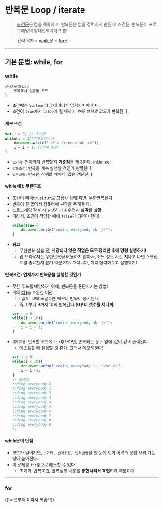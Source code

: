 # 반복문 Loop / iterate

> [조건문](https://github.com/ShinAhYoung21/TIL/blob/main/JS/js_4_cond.md)은 컴을 똑똑하게, 반복문은 컴을 강력하게 만든다!
    조건문, 반복문이 프로그래밍의 양대산맥이라고 함!

> **간략 목차**
    > [while문](#while)
    > [for문](#for)
----

## 기본 문법: while, for

### while

```javascript
while(조건){
    반복해서 실행할 코드
}
```
* 조건에는 `boolean`타입 데이터가 입력되어야 한다.
* 조건이 `true`에서 `false`가 될 때까지 *반복 실행할 코드*가 반복된다.

#### 세부 구성

```javascript
var i = 0; // 초기화
while(i < 3/*반복조건*/){
    document.write("hello friends <br />");
    i = i + 1; //반복 실행
}
```
* `초기화`: 언제까지 반복할지 **기준점**을 제공한다. initialize.
* `반복조건`: 반복을 계속 실행할 것인가 판별한다.
* `반복실행`: 반복을 실행할 때마다 i값을 갱신한다.

#### while 예1: 무한루프

* 조건이 빼박`true`(true로 고정된 상태)이면, 무한반복된다.
* 반복이 끝 없어서 컴퓨터에 부담을 주게 된다.
* 프로그래밍 작성 시 발생하기 쉬우면서 **심각한 상황**
* 따라서, 조건이 적당한 때에 `false`가 되어야 한다!
    ```javascript
    while(true){
        document.write("coding everybody <br />");
    }
    ```
* **참고**
    * 무한반복 실습 전, **저장되지 않은 작업은 모두 정리한 후에 명령 실행하기!**
    * 웹 브라우저는 무한반복을 허용하지 않아서, 어느 정도 시간 지나고 나면 스크립트를 종료할지 묻기 때문이다. 그러니까, 미리 정리해두고 실행하기!

#### 반복조건: 언제까지 반복문을 실행할 것인가

* 무한 루프를 예방하기 위해, 반복문을 중단시키는 방법!
* 위의 [예1](#while-예1:-무한루프)을 보완한 버전
    * i 값이 10에 도달하는 때부터 반복이 중지된다.
    * 즉, 0부터 9까지 10회 반복된다 (**0부터 갯수를 세니까**)
    ```javascript
    var i = 0;
    while(i < 10){
        document.write("coding everybody <br />");
        i = i + 1;
    }
    ```
* `매우유용`: 반복할 코드에 `+i+`추가하면, 반복되는 문구 옆에 i값이 같이 출력된다.
    * 테스트할 때 유용할 것 같다. 그래서 메모해둔다!
    ```javascript
    var i = 0;
    while(i < 10){
        document.write("coding everybody "+i+"<br />");
        i = i +1;
    }
    /* 출력값:
    coding everybody 0
    coding everybody 1
    coding everybody 2
    coding everybody 3
    coding everybody 4
    coding everybody 5
    coding everybody 6
    coding everybody 7
    coding everybody 8
    coding everybody 9
    */
    ```

#### while문의 단점

* 코드가 길어지면, `초기화, 반복조건, 반복실행`을 한 눈에 보기 어려워 문법 오류 가능성이 높아진다.
* 이 문제를 `for문`으로 해소할 수 있다.
    * 초기화, 반복조건, 반복실행 내용을 **통합시켜서 표현**하기 때문이다.
----

### for

((for문부터 이어서 복습!!!))
